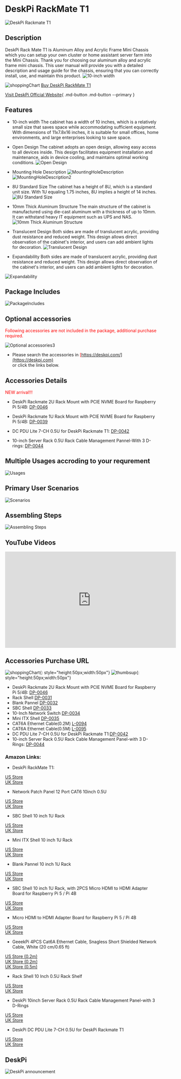 # DeskPi RackMate T1
![DeskPi Rackmate T1](./imgs/rackmateT1/update/DP-0022-01.png)
## Description
DeskPi Rack Mate T1 is Aluminum Alloy and Acrylic Frame Mini Chassis which you can setup your own cluster or home assistant server farm into the Mini Chassis. 
Thank you for choosing our aluminum alloy and acrylic frame mini chassis.
This user manual will provide you with a detailed description and usage guide for the chassis, 
ensuring that you can correctly install, use, and maintain this product.
![10-inch width](./imgs/rackmateT1/update/DP-0022-02.png)

![shoppingChart](./imgs/picomate/shoppingchart.jpg)
[Buy DeskPi RackMate T1](https://deskpi.com/products/deskpi-rackmate-t1-2)

[Visit DeskPi Official Website](https://deskpi.com/){ .md-button .md-button --primary }

## Features
* 10-inch width 
The cabinet has a width of 10 inches, which is a relatively small size that saves space while accommodating sufficient equipment. 
With dimensions of 11x7.8x16 inches, it is suitable for small offices, home environments, and large enterprises looking to save space.

* Open Design
The cabinet adopts an open design, allowing easy access to all devices inside. 
This design facilitates equipment installation and maintenance, aids in device cooling, and maintains optimal working conditions.
![Open Design](./imgs/rackmateT1/update/DP-0022-03.png)

* Mounting Hole Description
![MountingHoleDescription](./imgs/rackmateT1/update/DP-0022-04.png)
![MountingHoleDescription2](./imgs/rackmateT1/update/DP-0022-05.png)

* 8U Standard Size
The cabinet has a height of 8U, which is a standard unit size. 
With 1U equaling 1.75 inches, 8U implies a height of 14 inches.
![8U Standard Size](./imgs/rackmateT1/update/DP-0022-06.png)

* 10mm Thick Aluminum Structure
The main structure of the cabinet is manufactured using die-cast aluminum with a thickness of up
to 10mm.
It can withstand heavy IT equipment such as UPS and NAS.
![10mm Thick Aluminum Structure](./imgs/rackmateT1/update/DP-0022-07.png)

* Translucent Design
Both sides are made of translucent acrylic, providing dust resistance and reduced weight. 
This design allows direct observation of the cabinet's interior, and users can add ambient lights for
decoration.
![Translucent Design](./imgs/rackmateT1/update/DP-0022-08.png)

* Expandability
Both sides are made of translucent acrylic, providing dust resistance and reduced weight. 
This design allows direct observation of the cabinet's interior, and users can add ambient lights for decoration.

![Expandability](./imgs/rackmateT1/update/DP-0022-09.png)

## Package Includes 

![PackageIncludes](./imgs/rackmateT1/update/DP-0022-10.png)

## Optional accessories
<font color=red> Following accessories are not included in the package,
    additional purchase required. </font></br> 

![Optional accessories3](./imgs/rackmateT1/deskpi_rackmate_t1_accessories.jpg) 

* Please search the accessories in <font color=red>[https://deskpi.com/](https://deskpi.com) </font></br> or click the links below. 

## Accessories Details 

<font color=red> NEW arrival!!!</font><br>

* DeskPi Rackmate 2U Rack Mount with PCIE NVME Board for Raspberry Pi 5/4B: [DP-0046](./rackmate_accessories_3.md)

* DeskPi Rackmate 1U Rack Mount with PCIE NVME Board for Raspberry Pi 5/4B: [DP-0039](./rackmate_accessories_4.md)

* DC PDU Lite 7-CH 0.5U for DeskPi Rackmate T1: [DP-0042](./rackmate_accessories.md)

* 10-inch Server Rack 0.5U Rack Cable Management Pannel-With 3 D-rings: [DP-0044](./rackmate_accessories_2.md)


## Multiple Usages accroding to your requrement
![Usages](./imgs/rackmateT1/update/DP-0022-13.png)

## Primary User Scenarios
![Scenarios](./imgs/rackmateT1/update/DP-0022-14.png)

## Assembling Steps
![Assembling Steps](./imgs/rackmateT1/update/DP-0022-15.png)

## YouTube Videos
<iframe width="560" height="315" src="https://www.youtube.com/embed/mwcAfQ94cXg?si=L08mH2LI2iv1c-lC" title="YouTube video player" frameborder="0" allow="accelerometer; autoplay; clipboard-write; encrypted-media; gyroscope; picture-in-picture; web-share" referrerpolicy="strict-origin-when-cross-origin" allowfullscreen></iframe>

## Accessories Purchase URL

![shoppingChart](./imgs/picomate/shoppingchart.jpg){: style="height:50px;width:50px"}
![thumbsup](./imgs/rackmateT1/update/thumbsup.png){: style="height:50px;width:50px"}

* DeskPi Rackmate 2U Rack Mount with PCIE NVME Board for Raspberry Pi 5/4B: [DP-0046](https://deskpi.com/)
* Rack Shell [DP-0031](https://deskpi.com/collections/deskpi-rack-mate/products/deskpi)
* Blank Pannel [DP-0032](https://deskpi.com/collections/deskpi-rack-mate/products/deskpi-accessories-blank-pannel)
* SBC Shell [DP-0033](https://deskpi.com/collections/deskpi-rack-mate/products/deskpi-accessories-sbc-shell)
* 10-Inch Network Switch [DP-0034](https://deskpi.com/collections/deskpi-rack-mate/products/deskpi-rackmate-accessory-10-inch-network-switch)
* Mini ITX Shell [DP-0035](https://deskpi.com/collections/deskpi-rack-mate/products/deskpi-rackmate-accessory-mini-itx-shell)
* CAT6A Ethernet Cable(0.2M) [L-0094](https://deskpi.com/collections/new-arrival/products/4-pack-3-8mm-0-2m-snagless-short-shielded-cat6a-ethernet-cable) 
* CAT6A Ethernet Cable(0.5M) [L-0095](https://deskpi.com/collections/new-arrival/products/4-pack-3-8mm-0-5m-snagless-short-shielded-cat6a-ethernet-cable) 
* DC PDU Lite 7-CH 0.5U for DeskPi Rackmate T1:[DP-0042](https://deskpi.com/collections/new-arrival/products/deskpi-dc-pdu-lite-7-ch-0-5u-for-deskpi-rackmate-t1)
* 10-inch Server Rack 0.5U Rack Cable Management Panel-with 3 D-Rings: [DP-0044](https://deskpi.com/collections/new-arrival/products/10inch-server-rack-0-5u-rack-cable-management-panel-with-3-d-rings)

### Amazon Links:

* DeskPi RackMate T1: 

[US Store](https://www.amazon.com/dp/B0CSCWVTQ7/)
<br>
[UK Store](https://www.amazon.co.uk/dp/B0CS6MHCY8)

* Network Patch Panel 12 Port CAT6 10inch 0.5U

[US Store](https://www.amazon.com/dp/B0D5XPNHHF/)
<br>
[UK Store](https://www.amazon.co.uk/dp/B0D5Q6CJ1J)

* SBC Shell 10 inch 1U Rack

[US Store](https://www.amazon.com/dp/B0D5XMM7HL)
<br> 
[UK Store](https://www.amazon.co.uk/dp/B0D5QL66MB)

* Mini ITX Shell 10 inch 1U Rack

[US Store](https://www.amazon.com/dp/B0D5XNDFDZ/)
<br> 
[UK Store](https://www.amazon.co.uk/dp/B0D5QSB8GY)

* Blank Pannel 10 inch 1U Rack

[US Store]( https://www.amazon.com/dp/B0D5XKZ714/)
<br> 
[UK Store]( https://www.amazon.co.uk/dp/B0D5QP91R9)

* SBC Shell 10 inch 1U Rack, with 2PCS Micro HDMI to HDMI Adapter Board for Raspberry Pi 5 / Pi 4B

[US Store]( https://www.amazon.com/dp/B0D9NGC4DH/)
<br> 
[UK Store]( https://www.amazon.co.uk/dp/B0D9NGC4DH)

* Micro HDMI to HDMI Adapter Board for Raspberry Pi 5 / Pi 4B

[US Store]( https://www.amazon.com/dp/B0D9LDQ7DY/)
<br> 
[UK Store]( https://www.amazon.co.uk/dp/B0D9LDQ7DY)

* GeeekPi 4PCS Cat6A Ethernet Cable, Snagless Short Shielded Network Cable, White (20 cm/0.65 ft)

[US Store (0.2m)](https://www.amazon.com/dp/B0DDXLCYF6/)
<br> 
[UK Store (0.2m)](https://www.amazon.co.uk/dp/B0DDX78486)
<br> 
[UK Store (0.5m)](https://www.amazon.co.uk/dp/B0DDXQH81J)

* Rack Shell 10 Inch 0.5U Rack Shelf

[US Store](https://www.amazon.com/dp/B0DFHCM3YG)
<br> 
[UK Store](https://www.amazon.co.uk/dp/B0DFLQJ436)

* DeskPi 10inch Server Rack 0.5U Rack Cable Management Panel-with 3 D-Rings

[US Store](https://www.amazon.com/dp/B0DGP8TT6Q)
<br> 
[UK Store](https://www.amazon.co.uk/dp/B0DFLQJ436)

* DeskPi DC PDU Lite 7-CH 0.5U for DeskPi Rackmate T1

[US Store](https://www.amazon.com/dp/B0DGFZVXF6)
<br> 
[UK Store](https://www.amazon.co.uk/dp/B0DGGB14KN)


## DeskPi 
![DeskPi announcement](./imgs/rackmateT1/update/DP-0022-16.png)


